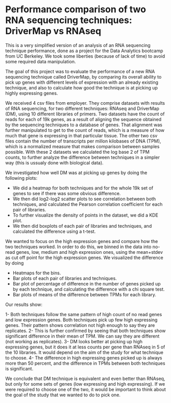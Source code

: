 # Performance comparison of two RNA sequencing techniques: DriverMap vs RNAseq

This is a very simplified version of an analysis of an RNA sequencing technique performance, done as a project for the Data Analytics bootcamp from UC Berkeley. We took some liberties (because of lack of time) to avoid some required data manipulation.

The goal of this project was to evaluate the performance of a new RNA sequencing technique called DriverMap, by comparing its overall ability to pick up genes with different levels of expression with an already existing technique, and also to calculate how good the technique is at picking up highly expressing genes.

We received 4 csv files from employer. They comprise datasets with results of RNA sequencing, for two different techniques: RNAseq and DriverMap (DM), using 10 different libraries of primers. Two datasets have the count of reads for each of 19k genes, as a result of aligning the sequence obtained by the sequencing techniques to a database of genes. That alignment was further manipulated to get to the count of reads, which is a measure of how much that gene is expressing in that particular tissue. The other two csv files contain the number of transcripts per millon kilobases of DNA (TPM), which is a normalized measure that makes comparison between samples possible. With these 2 datasets we calculated the log base 2 of TPM counts, to further analyze the difference between techniques in a simpler way (this is ussualy done with biological data).

We investigated how well DM was at picking up genes by doing the following plots:

- We did a heatmap for both techniques and for the whole 19k set of genes to see if there was some obvious difference.
- We then did log2-log2 scatter plots to see correlation between both techniques, and calculated the Pearson correlation coefficient for each pair of libraries.
- To further visualize the density of points in the dataset, we did a KDE plot.
- We then did boxplots of each pair of libraries and techniques, and calculated the difference using a t-test.

We wanted to focus on the high expression genes and compare how the two techniques worked. In order to do this, we binned in the data into no-read genes, low, medium and high expression ones, using the mean+stdev as cut off point for the high expression genes. We visualized the difference by doing
- Heatmaps for the bins.
- Bar plots of each pair of libraries and techniques.
- Bar plot of percentage of difference in the number of genes picked up by each technique, and calculating the difference with a chi square test.
- Bar plots of means of the difference between TPMs for each library.

Our results show:

1- Both techniques follow the same pattern of high count of no read genes and low expression genes. Both techniques pick up few high expressing genes. Their pattern shows correlation not high enough to say they are replicates.
2-  This is further confirmed by seeing that both techniques show significant difference in their mean of TPM. We can say they are different (not working as replicates).
3- DM looks better at picking up high expressing genes, but it does it at less counts per gene than RNAseq in 5 of the 10 libraries. It would depend on the aim of the study for  what technique to choose.
4- The difference in high expressing genes picked up is always more than 50 percent, and the difference in TPMs between both techniques is significant.

We conclude that DM technique is equivalent and even better than RNAseq, but only for some sets of genes (low expressing and high expressing). If we were required to choose one of the two, it would be important to think about the goal of the study that we wanted to do to pick one.
